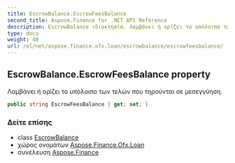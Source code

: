 ```yaml
---
title: EscrowBalance.EscrowFeesBalance
second_title: Aspose.Finance for .NET API Reference
description: EscrowBalance ιδιοκτησία. Λαμβάνει ή ορίζει το υπόλοιπο των τελών που τηρούνται σε μεσεγγύηση.
type: docs
weight: 40
url: /el/net/aspose.finance.ofx.loan/escrowbalance/escrowfeesbalance/
---
```

## EscrowBalance.EscrowFeesBalance property

Λαμβάνει ή ορίζει το υπόλοιπο των τελών που τηρούνται σε μεσεγγύηση.

```csharp
public string EscrowFeesBalance { get; set; }
```

### Δείτε επίσης

* class [EscrowBalance](../)
* χώρος ονομάτων [Aspose.Finance.Ofx.Loan](../../escrowbalance/)
* συνέλευση [Aspose.Finance](../../../)


